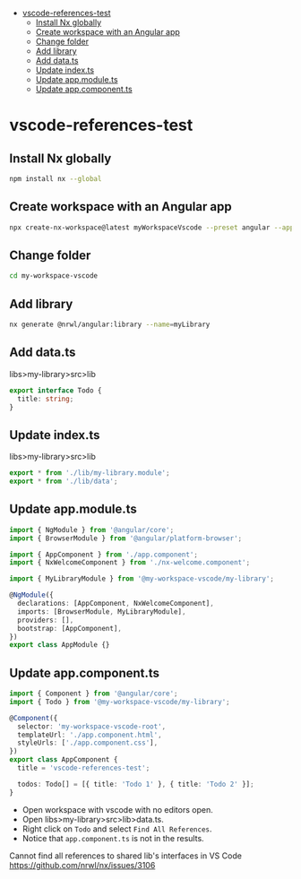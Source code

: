 - [vscode-references-test](#vscode-references-test)
  - [Install Nx globally](#install-nx-globally)
  - [Create workspace with an Angular app](#create-workspace-with-an-angular-app)
  - [Change folder](#change-folder)
  - [Add library](#add-library)
  - [Add data.ts](#add-datats)
  - [Update index.ts](#update-indexts)
  - [Update app.module.ts](#update-appmodulets)
  - [Update app.component.ts](#update-appcomponentts)

# vscode-references-test

## Install Nx globally

```bash
npm install nx --global
```

## Create workspace with an Angular app

```bash
npx create-nx-workspace@latest myWorkspaceVscode --preset angular --appName "vscode-references-test" --style "css" --nx-cloud false
```

## Change folder

```bash
cd my-workspace-vscode
```

## Add library

```bash
nx generate @nrwl/angular:library --name=myLibrary
```

## Add data.ts

libs>my-library>src>lib

```ts
export interface Todo {
  title: string;
}
```

## Update index.ts

libs>my-library>src>lib

```ts
export * from './lib/my-library.module';
export * from './lib/data';
```

## Update app.module.ts

```ts
import { NgModule } from '@angular/core';
import { BrowserModule } from '@angular/platform-browser';

import { AppComponent } from './app.component';
import { NxWelcomeComponent } from './nx-welcome.component';

import { MyLibraryModule } from '@my-workspace-vscode/my-library';

@NgModule({
  declarations: [AppComponent, NxWelcomeComponent],
  imports: [BrowserModule, MyLibraryModule],
  providers: [],
  bootstrap: [AppComponent],
})
export class AppModule {}
```

## Update app.component.ts

```ts
import { Component } from '@angular/core';
import { Todo } from '@my-workspace-vscode/my-library';

@Component({
  selector: 'my-workspace-vscode-root',
  templateUrl: './app.component.html',
  styleUrls: ['./app.component.css'],
})
export class AppComponent {
  title = 'vscode-references-test';

  todos: Todo[] = [{ title: 'Todo 1' }, { title: 'Todo 2' }];
}
```

- Open workspace with vscode with no editors open.
- Open libs>my-library>src>lib>data.ts.
- Right click on `Todo` and select `Find All References`.
- Notice that `app.component.ts` is not in the results.

Cannot find all references to shared lib's interfaces in VS Code
https://github.com/nrwl/nx/issues/3106
